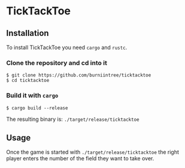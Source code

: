 # TickTackToe

## Installation
To install TickTackToe you need `cargo` and `rustc`.

### Clone the repository and cd into it
```
$ git clone https://github.com/burniintree/ticktacktoe
$ cd ticktacktoe
```

### Build it with `cargo`
```
$ cargo build --release
```

The resulting binary is: `./target/release/ticktacktoe`

## Usage
Once the game is started with `./target/release/ticktacktoe` the right player enters the number of the field they want to take over.
